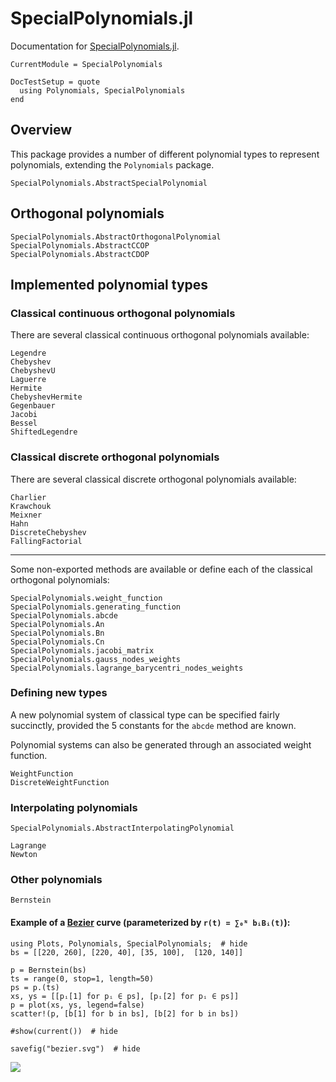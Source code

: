 # SpecialPolynomials.jl

Documentation for [SpecialPolynomials.jl](https://github.com/jverzani/SpecialPolynomials.jl).



```@meta
CurrentModule = SpecialPolynomials
```


```@meta
DocTestSetup = quote
  using Polynomials, SpecialPolynomials
end
```

## Overview

This package provides a number of different polynomial types to
represent polynomials, extending the `Polynomials` package.

```@docs
SpecialPolynomials.AbstractSpecialPolynomial
```

## Orthogonal polynomials

```@docs
SpecialPolynomials.AbstractOrthogonalPolynomial
SpecialPolynomials.AbstractCCOP
SpecialPolynomials.AbstractCDOP
```

## Implemented polynomial  types

### Classical continuous orthogonal polynomials

There are  several classical continuous  orthogonal polynomials available:

```@docs
Legendre
Chebyshev
ChebyshevU
Laguerre
Hermite
ChebyshevHermite
Gegenbauer
Jacobi
Bessel
ShiftedLegendre
```

### Classical discrete orthogonal polynomials

There are  several classical discrete  orthogonal polynomials available:

```@docs
Charlier
Krawchouk
Meixner
Hahn
DiscreteChebyshev
FallingFactorial
```


----

Some non-exported methods are available or define each of  the classical orthogonal polynomials:

```@docs
SpecialPolynomials.weight_function
SpecialPolynomials.generating_function
SpecialPolynomials.abcde
SpecialPolynomials.An
SpecialPolynomials.Bn
SpecialPolynomials.Cn
SpecialPolynomials.jacobi_matrix
SpecialPolynomials.gauss_nodes_weights
SpecialPolynomials.lagrange_barycentri_nodes_weights
```

### Defining new types

A new polynomial system  of classical type can  be specified fairly  succinctly,  provided the 5 constants  for the  `abcde`  method are known.

Polynomial systems  can also be generated  through  an associated weight function.

```@docs
WeightFunction
DiscreteWeightFunction
```


### Interpolating polynomials

```@docs
SpecialPolynomials.AbstractInterpolatingPolynomial
```

```@docs
Lagrange
Newton
```

### Other polynomials

```@docs
Bernstein
```

#### Example of a [Bezier](https://pomax.github.io/bezierinfo/) curve (parameterized by `r(t) = ∑₀ᴺ bᵢBᵢ(t)`):

```@example
using Plots, Polynomials, SpecialPolynomials;  # hide
bs = [[220, 260], [220, 40], [35, 100],  [120, 140]]

p = Bernstein(bs)
ts = range(0, stop=1, length=50)
ps = p.(ts)
xs, ys = [[pᵢ[1] for pᵢ ∈ ps], [pᵢ[2] for pᵢ ∈ ps]]
p = plot(xs, ys, legend=false)
scatter!(p, [b[1] for b in bs], [b[2] for b in bs])

#show(current())  # hide

savefig("bezier.svg")  # hide
```

![](bezier.svg)
